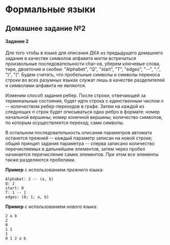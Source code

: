 # Формальные языки
## Домашнее задание №2

#### Задание 2

Для того чтобы в языке для описания ДКА из предыдущего домашнего задания в качестве символов алфавита могли встречаться произвольные последовательности char-ов, уберем ключевые слова, тире, двоеточия и скобки: "Alphabet", "Q", "start", "T", "edges", "--", ":", ")", "(". Будем считать, что пробельные символы и символы переноса строки во всех разумных языках служат лишь в качестве разделителей и символами алфавита не являются.

Изменим способ задания ребер. После строки, отвечающей за терминальные состояния, будет идти строка с единственным числом *n* -- количеством ребер-переходов в графе. Затем на каждой из следующих *n* строк будет описываться одно ребро в формате: номер начальной вершины; номер конечной вершины; количество символов, по которым осуществляется переход; сами символы.

В остальном последовательность описания параметров автомата останется прежней -- каждый параметр записан на новой строке; общий принцип задания параметра -- сперва записано количество перечисляемых в дальнейшем элементов, затем через пробел начинается перечисление самих элементов. При этом все элементы также разделяются пробелами.

**Пример** с использованием *прежнего* языка:
```
Alphabet: 2 -- (a, b)
Q: 2
start: 0
T: 1 -- 1
edges: (0; 1; a, b)
```

**Пример** с использованием *нового* языка:
```
2 a b
2
0
1 1
1
0 1 2 a b
```
